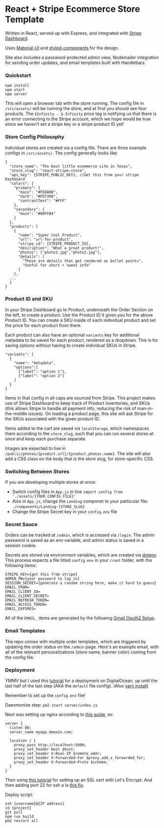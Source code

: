 # React + Stripe Ecommerce Store Template

Written in React, served up with Express, and integrated with [Stripe Dashboard](https://stripe.com/us/payments).

Uses [Material-UI](http://material-ui.com/) and [styled-components](https://www.styled-components.com/) for the design.

Site also includes a password-protected admin view, Nodemailer integration for sending order updates, and email templates built with Handlebars.

### Quickstart

```
npm install
npm start
npm server
```

This will open a browser tab with the store running. The config file in `/src/assets/` will be running the store, and at first you should see four products. The `$Infinity - $-Infinity` price tag is notifying us that there is an error connecting to the Stripe account, which we hope would be true since we haven't set a stripe key or a stripe product ID yet!

### Store Config Philosophy

Individual stores are created via a config file. There are three example configs in `/src/assets/`. The config generally looks like:

```
{
  "store_name": "The best little ecommerce site in Texas",
  "store_slug": "react-stripe-store",
  "api_key": {STRIPE_PUBLIC_KEY}, //Get this from your stripe Dashboard
  "colors": {
    "primary": {
      "main": "#FE8A00",
      "dark": "#FD7300",
      "contrastText": "#FFF"
    },
    "secondary": {
      "main": "#00FFB4"
    }
  },
  "products": [
    {
      "name": "Super Cool Product",
      "url": "url-for-product",
      "stripe_id": {STRIPE_PRODUCT_ID},
      "description": "What a great product!",
      "photos": ["photo1.jpg","photo2.jpg"],
      "details": [
        "These are details that get rendered as bullet points",
        "Useful for short + sweet info"
      ]
    },
  ...
  ]
}
```

### Product ID and SKU

In your Stripe Dashboard go to Product, underneath the Order Section on the left, to create a product. Use the Product ID it gives you for the above Product ID. You can create a SKU inside of each individual product and set the price for each product from there.

Each product can also have an optional `variants` key for additional metadata to be saved for each product, rendered as a dropdown. This is for saving options without having to create individual SKUs in Stripe.

```
"variants": [
  {
    "name": "metadata",
    "options":[
      {"label": "option 1"},
      {"label": "option 2"}
    ]
  }
]
```

Items in that config in all caps are sourced from Stripe. This project makes use of Stripe Dashboard to keep track of Product inventories, and SKUs (this allows Stripe to handle all payment info, reducing the risk of man-in-the-middle issues). On loading a product page, this site will ask Stripe for the SKUs associated with the given product ID.

Items added to the cart are saved via `localStorage`, which namespaces them according to the `store_slug`, such that you can run several stores at once and keep each purchase separate.

Images are expected to live in `/public/photos/{product.url}/{product.photos.name}`. The site will also add a CSS class on the body that is the store slug, for store-specific CSS.

### Switching Between Stores

If you are developing multiple stores at once:

- Switch config files in `App.js` in line `import config from './assets/{YOUR_CONFIG_FILE}'`
- Also in `App.js`, change the `Landing` componet to your particular file: `./components/Landing-{STORE_SLUG}`
- Change the Stripe Secret key in your `config.env` file

### Secret Sauce

Orders can be tracked at `/admin`, which is accessed via `/login`. The admin password is saved as an env variable, and admin status is saved in a session cookie.

Secrets are stored via environment variables, which are created via [dotenv](https://www.npmjs.com/package/dotenv). This process expects a file titled `config.env` in your `/root` folder, with the following items:

```
STRIPE_KEY={get this from stripe}
ADMIN_PW={your password to log in}
SESSION_SECRET={generate a random string here, make it hard to guess}
EMAIL_FROM=
EMAIL_CLIENT_ID=
EMAIL_CLIENT_SECRET=
EMAIL_REFRESH_TOKEN=
EMAIL_ACCESS_TOKEN=
EMAIL_EXPIRES=
```

All of the `EMAIL_` items are generated by the following [Gmail Oauth2 Setup](https://stackoverflow.com/a/43202668).

### Email Templates

The repo comes with multiple order templates, which are triggered by updating the order status on the `/admin` page. Here's an example email, with all of the relevant personalizations (store name, banner color) coming from the config file.

### Deployment

YMMV but I used this [tutorial](https://hackernoon.com/start-to-finish-deploying-a-react-app-on-digitalocean-bcfae9e6d01b) for a deployment on DigitalOcean, up until the last half of the last step (AKA the `default` file config). (Also [yarn install](https://stackoverflow.com/questions/42606941/install-yarn-ubuntu-16-04-linux-mint-18-1))

Remember to set up the `config.env` file!

Daeomonize step: `pm2 start server/index.js`

Next was setting up nginx according to [this guide](https://www.digitalocean.com/community/questions/how-do-i-point-my-custom-domain-to-my-ip-port-41-111-20-36-8080), ex:

```
server {
  listen 80;
  server_name myapp.domain.com;

  location / {
    proxy_pass http://localhost:5000;
    proxy_set_header Host $host;
    proxy_set_header X-Real-IP $remote_addr;
    proxy_set_header X-Forwarded-For $proxy_add_x_forwarded_for;
    proxy_set_header X-Forwarded-Proto $scheme;
  }
}
```

Then using [this tutorial](https://www.digitalocean.com/community/tutorials/how-to-set-up-let-s-encrypt-with-nginx-server-blocks-on-ubuntu-16-04) for setting up an SSL cert with Let's Encrypt. And then adding port 22 for ssh a la [this fix](https://www.digitalocean.com/community/questions/i-tried-to-ssh-root-ipaddress-i-received-error-port-22-connection-refused).

Deploy script:

```
ssh {username}@{IP address}
cd {project}
git pull
npm run build
pm2 restart all
```
